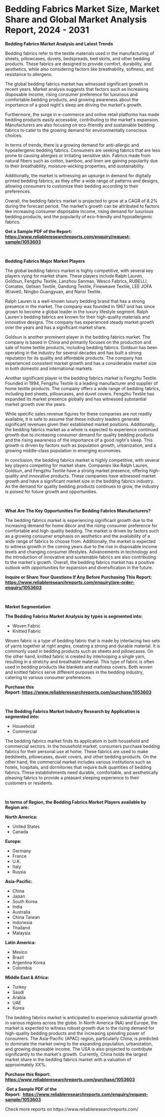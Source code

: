 <p><h1>Bedding Fabrics Market Size, Market Share and Global Market Analysis Report, 2024 - 2031</h1></p><p><strong>Bedding Fabrics Market Analysis and Latest Trends</strong></p>
<p><p>Bedding fabrics refer to the textile materials used in the manufacturing of sheets, pillowcases, duvets, bedspreads, bed skirts, and other bedding products. These fabrics are designed to provide comfort, durability, and aesthetics, while also considering factors like breathability, softness, and resistance to allergens.</p><p>The global bedding fabrics market has witnessed significant growth in recent years. Market analysis suggests that factors such as increasing disposable income, rising consumer preference for luxurious and comfortable bedding products, and growing awareness about the importance of a good night's sleep are driving the market's growth.</p><p>Furthermore, the surge in e-commerce and online retail platforms has made bedding products easily accessible, contributing to the market's expansion. Manufacturers are also focusing on eco-friendly and sustainable bedding fabrics to cater to the growing demand for environmentally conscious choices.</p><p>In terms of trends, there is a growing demand for anti-allergic and hypoallergenic bedding fabrics. Consumers are seeking fabrics that are less prone to causing allergies or irritating sensitive skin. Fabrics made from natural fibers such as cotton, bamboo, and linen are gaining popularity due to their breathability, moisture-wicking properties, and sustainability.</p><p>Additionally, the market is witnessing an upsurge in demand for digitally printed bedding fabrics, as they offer a wide range of patterns and designs, allowing consumers to customize their bedding according to their preferences.</p><p>Overall, the bedding fabrics market is projected to grow at a CAGR of 8.2% during the forecast period. The market's growth can be attributed to factors like increasing consumer disposable income, rising demand for luxurious bedding products, and the popularity of eco-friendly and hypoallergenic fabrics.</p></p>
<p><strong>Get a Sample PDF of the Report:&nbsp; <a href="https://www.reliableresearchreports.com/enquiry/request-sample/1053603">https://www.reliableresearchreports.com/enquiry/request-sample/1053603</a></strong></p>
<p>&nbsp;</p>
<p><strong>Bedding Fabrics Major Market Players</strong></p>
<p><p>The global bedding fabrics market is highly competitive, with several key players vying for market share. These players include Ralph Lauren, Goldsun, Fengzhu Textile, Lanzhou Sanmao, Wesco Fabrics, RUBELLI, Comatex, Gelisen Textile, Gandong Textile, Fineweave Textile, LEE JOFA (Kravet), Ningbo Guangyuan, and Nansi Textile.</p><p>Ralph Lauren is a well-known luxury bedding brand that has a strong presence in the market. The company was founded in 1967 and has since grown to become a global leader in the luxury lifestyle segment. Ralph Lauren's bedding fabrics are known for their high-quality materials and innovative designs. The company has experienced steady market growth over the years and has a significant market share.</p><p>Goldsun is another prominent player in the bedding fabrics market. The company is based in China and primarily focuses on the production and sale of home textile products, including bedding fabrics. Goldsun has been operating in the industry for several decades and has built a strong reputation for its quality and affordable products. The company has experienced consistent market growth and has a considerable market size in both domestic and international markets.</p><p>Another significant player in the bedding fabrics market is Fengzhu Textile. Founded in 1994, Fengzhu Textile is a leading manufacturer and supplier of home textile products. The company offers a wide range of bedding fabrics, including bed sheets, pillowcases, and duvet covers. Fengzhu Textile has expanded its market presence globally and has witnessed substantial market growth over the years.</p><p>While specific sales revenue figures for these companies are not readily available, it is safe to assume that these industry leaders generate significant revenues given their established market positions. Additionally, the bedding fabrics market as a whole is expected to experience continued growth due to increasing consumer demand for quality bedding products and the rising awareness of the importance of a good night's sleep. This growth is driven by factors such as population growth, urbanization, and a growing middle-class population in emerging economies.</p><p>In conclusion, the bedding fabrics market is highly competitive, with several key players competing for market share. Companies like Ralph Lauren, Goldsun, and Fengzhu Textile have a strong market presence, offering high-quality and innovative products. These companies have witnessed market growth and have a significant market size in the bedding fabrics industry. As the demand for quality bedding products continues to grow, the industry is poised for future growth and opportunities.</p></p>
<p>&nbsp;</p>
<p><strong>What Are The Key Opportunities For Bedding Fabrics Manufacturers?</strong></p>
<p><p>The bedding fabrics market is experiencing significant growth due to the increasing demand for home décor and the rising consumer preference for comfortable and high-quality bedding. The market is driven by factors such as a growing consumer emphasis on aesthetics and the availability of a wide range of fabrics to choose from. Additionally, the market is expected to witness growth in the coming years due to the rise in disposable income levels and changing consumer lifestyles. Advancements in technology and the introduction of innovative and sustainable fabrics are also contributing to the market's growth. Overall, the bedding fabrics market has a positive outlook with opportunities for expansion and diversification in the future.</p></p>
<p><strong>Inquire or Share Your Questions If Any Before Purchasing This Report: <a href="https://www.reliableresearchreports.com/enquiry/pre-order-enquiry/1053603">https://www.reliableresearchreports.com/enquiry/pre-order-enquiry/1053603</a></strong></p>
<p>&nbsp;</p>
<p><strong>Market Segmentation</strong></p>
<p><strong>The Bedding Fabrics Market Analysis by types is segmented into:</strong></p>
<p><ul><li>Woven Fabric</li><li>Knitted Fabric</li></ul></p>
<p><p>Woven fabric is a type of bedding fabric that is made by interlacing two sets of yarns together at right angles, creating a strong and durable material. It is commonly used in bedding products such as sheets and pillowcases. On the other hand, knitted fabric is created by interlooping a single yarn, resulting in a stretchy and breathable material. This type of fabric is often used in bedding products like blankets and mattress covers. Both woven and knitted fabrics serve different purposes in the bedding industry, catering to various consumer preferences.</p></p>
<p><strong>Purchase this Report:&nbsp;<a href="https://www.reliableresearchreports.com/purchase/1053603">https://www.reliableresearchreports.com/purchase/1053603</a></strong></p>
<p>&nbsp;</p>
<p><strong>The Bedding Fabrics Market Industry Research by Application is segmented into:</strong></p>
<p><ul><li>Household</li><li>Commercial</li></ul></p>
<p><p>The bedding fabrics market finds its application in both household and commercial sectors. In the household market, consumers purchase bedding fabrics for their personal use at home. These fabrics are used to make bedsheets, pillowcases, duvet covers, and other bedding products. On the other hand, the commercial market includes various institutions such as hotels, hospitals, and dormitories that require bulk quantities of bedding fabrics. These establishments need durable, comfortable, and aesthetically pleasing fabrics to provide a pleasant sleeping experience to their customers or residents.</p></p>
<p>&nbsp;</p>
<p><strong>In terms of Region, the Bedding Fabrics Market Players available by Region are:</strong></p>
<p>
    <p> <strong> North America: </strong>
        <ul>
            <li>United States</li>
            <li>Canada</li>
        </ul>
        </p> 
    <p> <strong> Europe: </strong>
        <ul>
            <li>Germany</li>
            <li>France</li>
            <li>U.K.</li>
            <li>Italy</li>
            <li>Russia</li>
        </ul>
        </p> 
    <p> <strong> Asia-Pacific: </strong>
        <ul>
            <li>China</li>
            <li>Japan</li>
            <li>South Korea</li>
            <li>India</li>
            <li>Australia</li>
            <li>China Taiwan</li>
            <li>Indonesia</li>
            <li>Thailand</li>
            <li>Malaysia</li>
        </ul>
        </p> 
    <p> <strong> Latin America: </strong>
        <ul>
            <li>Mexico</li>
            <li>Brazil</li>
            <li>Argentina Korea</li>
            <li>Colombia</li>
        </ul>
        </p> 
    <p> <strong> Middle East & Africa: </strong>
        <ul>
            <li>Turkey</li>
            <li>Saudi</li>
            <li>Arabia</li>
            <li>UAE</li>
            <li>Korea</li>
        </ul>
    </p>
    </p>
<p><p>The bedding fabrics market is anticipated to experience substantial growth in various regions across the globe. In North America (NA) and Europe, the market is expected to witness robust growth due to the rising demand for high-quality bedding products and the increasing spending power of consumers. The Asia-Pacific (APAC) region, particularly China, is predicted to dominate the market owing to the expanding population, urbanization, and growing disposable income. The USA is also projected to contribute significantly to the market's growth. Currently, China holds the largest market share in the bedding fabrics market with a valuation of approximately XX%.</p></p>
<p><strong>Purchase this Report: <a href="https://www.reliableresearchreports.com/purchase/1053603">https://www.reliableresearchreports.com/purchase/1053603</a></strong></p>
<p>&nbsp;<strong>Get a Sample PDF of the Report:&nbsp;&nbsp;<a href="https://www.reliableresearchreports.com/enquiry/request-sample/1053603">https://www.reliableresearchreports.com/enquiry/request-sample/1053603</a></strong></p>
<p><strong></strong></p>
<p>Check more reports on https://www.reliableresearchreports.com/</p>